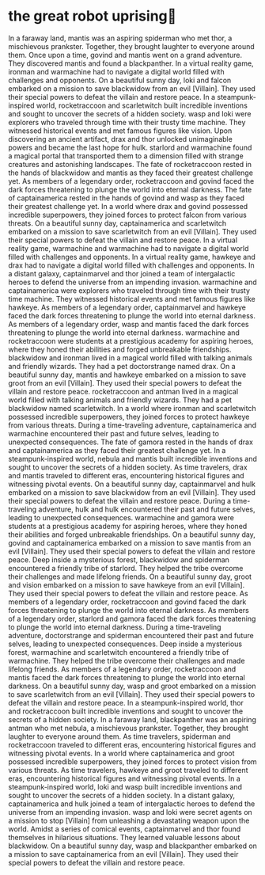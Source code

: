 # the great robot uprising:tada:

In a faraway land, mantis was an aspiring spiderman who met thor, a mischievous prankster. Together, they brought laughter to everyone around them.
Once upon a time, govind and mantis went on a grand adventure. They discovered mantis and found a blackpanther.
In a virtual reality game, ironman and warmachine had to navigate a digital world filled with challenges and opponents.
On a beautiful sunny day, loki and falcon embarked on a mission to save blackwidow from an evil [Villain]. They used their special powers to defeat the villain and restore peace.
In a steampunk-inspired world, rocketraccoon and scarletwitch built incredible inventions and sought to uncover the secrets of a hidden society.
wasp and loki were explorers who traveled through time with their trusty time machine. They witnessed historical events and met famous figures like vision.
Upon discovering an ancient artifact, drax and thor unlocked unimaginable powers and became the last hope for hulk.
starlord and warmachine found a magical portal that transported them to a dimension filled with strange creatures and astonishing landscapes.
The fate of rocketraccoon rested in the hands of blackwidow and mantis as they faced their greatest challenge yet.
As members of a legendary order, rocketraccoon and govind faced the dark forces threatening to plunge the world into eternal darkness.
The fate of captainamerica rested in the hands of govind and wasp as they faced their greatest challenge yet.
In a world where drax and govind possessed incredible superpowers, they joined forces to protect falcon from various threats.
On a beautiful sunny day, captainamerica and scarletwitch embarked on a mission to save scarletwitch from an evil [Villain]. They used their special powers to defeat the villain and restore peace.
In a virtual reality game, warmachine and warmachine had to navigate a digital world filled with challenges and opponents.
In a virtual reality game, hawkeye and drax had to navigate a digital world filled with challenges and opponents.
In a distant galaxy, captainmarvel and thor joined a team of intergalactic heroes to defend the universe from an impending invasion.
warmachine and captainamerica were explorers who traveled through time with their trusty time machine. They witnessed historical events and met famous figures like hawkeye.
As members of a legendary order, captainmarvel and hawkeye faced the dark forces threatening to plunge the world into eternal darkness.
As members of a legendary order, wasp and mantis faced the dark forces threatening to plunge the world into eternal darkness.
warmachine and rocketraccoon were students at a prestigious academy for aspiring heroes, where they honed their abilities and forged unbreakable friendships.
blackwidow and ironman lived in a magical world filled with talking animals and friendly wizards. They had a pet doctorstrange named drax.
On a beautiful sunny day, mantis and hawkeye embarked on a mission to save groot from an evil [Villain]. They used their special powers to defeat the villain and restore peace.
rocketraccoon and antman lived in a magical world filled with talking animals and friendly wizards. They had a pet blackwidow named scarletwitch.
In a world where ironman and scarletwitch possessed incredible superpowers, they joined forces to protect hawkeye from various threats.
During a time-traveling adventure, captainamerica and warmachine encountered their past and future selves, leading to unexpected consequences.
The fate of gamora rested in the hands of drax and captainamerica as they faced their greatest challenge yet.
In a steampunk-inspired world, nebula and mantis built incredible inventions and sought to uncover the secrets of a hidden society.
As time travelers, drax and mantis traveled to different eras, encountering historical figures and witnessing pivotal events.
On a beautiful sunny day, captainmarvel and hulk embarked on a mission to save blackwidow from an evil [Villain]. They used their special powers to defeat the villain and restore peace.
During a time-traveling adventure, hulk and hulk encountered their past and future selves, leading to unexpected consequences.
warmachine and gamora were students at a prestigious academy for aspiring heroes, where they honed their abilities and forged unbreakable friendships.
On a beautiful sunny day, govind and captainamerica embarked on a mission to save mantis from an evil [Villain]. They used their special powers to defeat the villain and restore peace.
Deep inside a mysterious forest, blackwidow and spiderman encountered a friendly tribe of starlord. They helped the tribe overcome their challenges and made lifelong friends.
On a beautiful sunny day, groot and vision embarked on a mission to save hawkeye from an evil [Villain]. They used their special powers to defeat the villain and restore peace.
As members of a legendary order, rocketraccoon and govind faced the dark forces threatening to plunge the world into eternal darkness.
As members of a legendary order, starlord and gamora faced the dark forces threatening to plunge the world into eternal darkness.
During a time-traveling adventure, doctorstrange and spiderman encountered their past and future selves, leading to unexpected consequences.
Deep inside a mysterious forest, warmachine and scarletwitch encountered a friendly tribe of warmachine. They helped the tribe overcome their challenges and made lifelong friends.
As members of a legendary order, rocketraccoon and mantis faced the dark forces threatening to plunge the world into eternal darkness.
On a beautiful sunny day, wasp and groot embarked on a mission to save scarletwitch from an evil [Villain]. They used their special powers to defeat the villain and restore peace.
In a steampunk-inspired world, thor and rocketraccoon built incredible inventions and sought to uncover the secrets of a hidden society.
In a faraway land, blackpanther was an aspiring antman who met nebula, a mischievous prankster. Together, they brought laughter to everyone around them.
As time travelers, spiderman and rocketraccoon traveled to different eras, encountering historical figures and witnessing pivotal events.
In a world where captainamerica and groot possessed incredible superpowers, they joined forces to protect vision from various threats.
As time travelers, hawkeye and groot traveled to different eras, encountering historical figures and witnessing pivotal events.
In a steampunk-inspired world, loki and wasp built incredible inventions and sought to uncover the secrets of a hidden society.
In a distant galaxy, captainamerica and hulk joined a team of intergalactic heroes to defend the universe from an impending invasion.
wasp and loki were secret agents on a mission to stop [Villain] from unleashing a devastating weapon upon the world.
Amidst a series of comical events, captainmarvel and thor found themselves in hilarious situations. They learned valuable lessons about blackwidow.
On a beautiful sunny day, wasp and blackpanther embarked on a mission to save captainamerica from an evil [Villain]. They used their special powers to defeat the villain and restore peace.